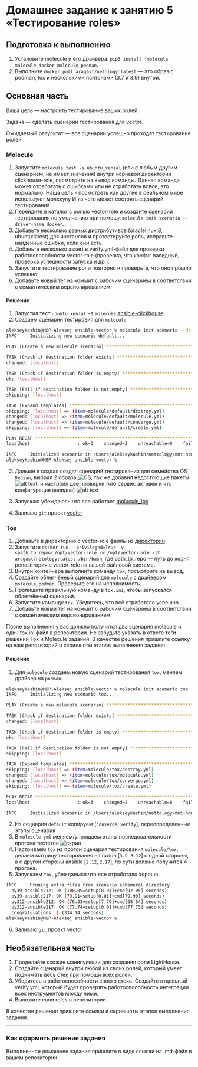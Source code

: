 # Домашнее задание к занятию 5 «Тестирование roles»

## Подготовка к выполнению

1. Установите molecule и его драйвера: `pip3 install "molecule molecule_docker molecule_podman`.
2. Выполните `docker pull aragast/netology:latest` —  это образ с podman, tox и несколькими пайтонами (3.7 и 3.9) внутри.

## Основная часть

Ваша цель — настроить тестирование ваших ролей. 

Задача — сделать сценарии тестирования для vector. 

Ожидаемый результат — все сценарии успешно проходят тестирование ролей.

### Molecule

1. Запустите  `molecule test -s ubuntu_xenial` (или с любым другим сценарием, не имеет значения) внутри корневой директории clickhouse-role, посмотрите на вывод команды. Данная команда может отработать с ошибками или не отработать вовсе, это нормально. Наша цель - посмотреть как другие в реальном мире используют молекулу И из чего может состоять сценарий тестирования.
2. Перейдите в каталог с ролью vector-role и создайте сценарий тестирования по умолчанию при помощи `molecule init scenario --driver-name docker`.
3. Добавьте несколько разных дистрибутивов (oraclelinux:8, ubuntu:latest) для инстансов и протестируйте роль, исправьте найденные ошибки, если они есть.
4. Добавьте несколько assert в verify.yml-файл для  проверки работоспособности vector-role (проверка, что конфиг валидный, проверка успешности запуска и др.). 
5. Запустите тестирование роли повторно и проверьте, что оно прошло успешно.
5. Добавьте новый тег на коммит с рабочим сценарием в соответствии с семантическим версионированием.

#### Решение

1. Запустил тест `ubuntu_xenial` на `molecule` [ansible-clickhouse](ansible-clickhouse.log)
2. Создаем сценарий тестировия для `molecule`

```bash
alekseykashin@MBP-Aleksej ansible-vector % molecule init scenario --driver-name docker
INFO     Initializing new scenario default...

PLAY [Create a new molecule scenario] ******************************************

TASK [Check if destination folder exists] **************************************
changed: [localhost]

TASK [Check if destination folder is empty] ************************************
ok: [localhost]

TASK [Fail if destination folder is not empty] *********************************
skipping: [localhost]

TASK [Expand templates] ********************************************************
skipping: [localhost] => (item=molecule/default/destroy.yml) 
changed: [localhost] => (item=molecule/default/molecule.yml)
changed: [localhost] => (item=molecule/default/converge.yml)
skipping: [localhost] => (item=molecule/default/create.yml) 

PLAY RECAP *********************************************************************
localhost                  : ok=3    changed=2    unreachable=0    failed=0    skipped=1    rescued=0    ignored=0

INFO     Initialized scenario in /Users/alekseykashin/nettology/mnt-homeworks/08-ansible-05-testing/ansible-vector/molecule/default successfully.
alekseykashin@MBP-Aleksej ansible-vector % 
```

2. Дальше я создал создал сценарий тестирования для семейства OS `Debian`, выбрал 2 образа ![OS](image.png), так же добавил недостоющие пакеты ![alt text](image-1.png), и настроил две проверки (что сервис активен и что конфигурация валидна) ![alt text](<Снимок экрана 2024-10-20 в 17.49.04.png>)

3. Запускаю убеждаюсь что все работает [molucule_log](ansible-vector_molecule_test.log)

4. Заливаю `git` проект [vector](https://github.com/x0r1x/ansible-vector/tree/v0.0.2)


### Tox

1. Добавьте в директорию с vector-role файлы из [директории](./example).
2. Запустите `docker run --privileged=True -v <path_to_repo>:/opt/vector-role -w /opt/vector-role -it aragast/netology:latest /bin/bash`, где path_to_repo — путь до корня репозитория с vector-role на вашей файловой системе.
3. Внутри контейнера выполните команду `tox`, посмотрите на вывод.
5. Создайте облегчённый сценарий для `molecule` с драйвером `molecule_podman`. Проверьте его на исполнимость.
6. Пропишите правильную команду в `tox.ini`, чтобы запускался облегчённый сценарий.
8. Запустите команду `tox`. Убедитесь, что всё отработало успешно.
9. Добавьте новый тег на коммит с рабочим сценарием в соответствии с семантическим версионированием.

После выполнения у вас должно получится два сценария molecule и один tox.ini файл в репозитории. Не забудьте указать в ответе теги решений Tox и Molecule заданий. В качестве решения пришлите ссылку на  ваш репозиторий и скриншоты этапов выполнения задания. 

#### Решение 

1. Для `molecule` создаем новую сценарий тестирования `tox`, меняем драйвер на `podman`.

```bash
alekseykashin@MBP-Aleksej ansible-vector % molecule init scenario tox --driver-name=podman         
INFO     Initializing new scenario tox...

PLAY [Create a new molecule scenario] ******************************************

TASK [Check if destination folder exists] **************************************
changed: [localhost]

TASK [Check if destination folder is empty] ************************************
ok: [localhost]

TASK [Fail if destination folder is not empty] *********************************
skipping: [localhost]

TASK [Expand templates] ********************************************************
skipping: [localhost] => (item=molecule/tox/destroy.yml) 
changed: [localhost] => (item=molecule/tox/molecule.yml)
changed: [localhost] => (item=molecule/tox/converge.yml)
skipping: [localhost] => (item=molecule/tox/create.yml) 

PLAY RECAP *********************************************************************
localhost                  : ok=3    changed=2    unreachable=0    failed=0    skipped=1    rescued=0    ignored=0

INFO     Initialized scenario in /Users/alekseykashin/nettology/mnt-homeworks/08-ansible-05-testing/ansible-vector/molecule/tox successfully.
```

2. Из сецнария `default` копируем [`converge`, `verify`], переопределенные этапы сценария
3. В `molecule.yml` меняем/упрощаем этапы последовательности прогона тестетов ![скрин](image-2.png)
4. Настриваем `tox` на прогон сценария тестирования `molecule/tox`, делаем матрицу тестирования на питон [`3.9`, `3.12`] с одной стороны, а с другой стороны ansible [`2.12`, `2.17`], по сути должно получится 4 прогона.
5. Запускаем `tox`, убеждаемся что все отработало хорошо. 

```bash
INFO     Pruning extra files from scenario ephemeral directory
  py39-ansible212: OK (100.09=setup[8.04]+cmd[92.05] seconds)
  py39-ansible217: OK (79.91=setup[0.01]+cmd[79.90] seconds)
  py312-ansible212: OK (76.33=setup[7.70]+cmd[68.64] seconds)
  py312-ansible217: OK (77.74=setup[0.01]+cmd[77.73] seconds)
  congratulations :) (334.14 seconds)
alekseykashin@MBP-Aleksej ansible-vector % 
```

6. Заливаю `git` проект [vector](https://github.com/x0r1x/ansible-vector/tree/v0.0.3)

## Необязательная часть

1. Проделайте схожие манипуляции для создания роли LightHouse.
2. Создайте сценарий внутри любой из своих ролей, который умеет поднимать весь стек при помощи всех ролей.
3. Убедитесь в работоспособности своего стека. Создайте отдельный verify.yml, который будет проверять работоспособность интеграции всех инструментов между ними.
4. Выложите свои roles в репозитории.

В качестве решения пришлите ссылки и скриншоты этапов выполнения задания.

---

### Как оформить решение задания

Выполненное домашнее задание пришлите в виде ссылки на .md-файл в вашем репозитории.

